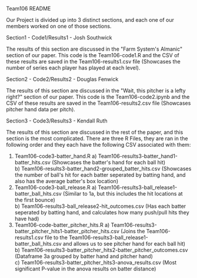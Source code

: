 Team106 README

Our Project is divided up into 3 distinct sections, and each one of our members worked on one of those sections.

Section1 - Code1/Results1 - Josh Southwick

The results of this section are discussed in the "Farm System's Almanic" section of our paper. This code is the Team106-code1.R and the CSV of these results are saved in the Team106-results1.csv file (Showcases the number of series each player has played at each level).

Section2 - Code2/Results2 - Douglas Fenwick

The results of this section are discussed in the "Wait, this pitcher is a lefty right?" section of our paper. This code is the Team106-code2.ipynb and the CSV of these results are saved in the Team106-results2.csv file (Showcases pitcher hand data per pitch).

Section3 - Code3/Results3 - Kendall Ruth

The results of this section are discussed in the rest of the paper, and this section is the most complicated. There are three R Files, they are ran in the following order and they each have the following CSV associated with them:
1) Team106-code3-batter_hand.R
   a) Team106-results3-batter_hand1-batter_hits.csv (Showcases the batter's hand for each ball hit)<br />
   b) Team106-results3-batter_hand2-grouped_batter_hits.csv (Showcases the number of ball's hit for each batter seperated by batting hand, and also has the average batter's box location) <br />
2) Team106-code3-ball_release.R
   a) Team106-results3-ball_release1-batter_ball_hits.csv (Similar to 1a, but this includes the hit locations at the first bounce) <br />
   b) Team106-results3-ball_release2-hit_outcomes.csv (Has each batter seperated by batting hand, and calculates how many push/pull hits they have had) <br />
3) Team106-code-batter_pitcher_hits.R
   a) Team106-results3-batter_pitcher_hits1-batter_pitcher_hits.csv (Joins the Team106-results1.csv file to the Team106-results3-ball_release1-batter_ball_hits.csv and allows us to see pitcher hand for each ball hit) <br />
   b) Team106-results3-batter_pitcher_hits2-batter_pitcher_outcomes.csv (Dataframe 3a grouped by batter hand and pitcher hand) <br />
   c) Team106-results3-batter_pitcher_hits3-anova_results.csv (Most significant P-value in the anova results on batter distance) <br />
